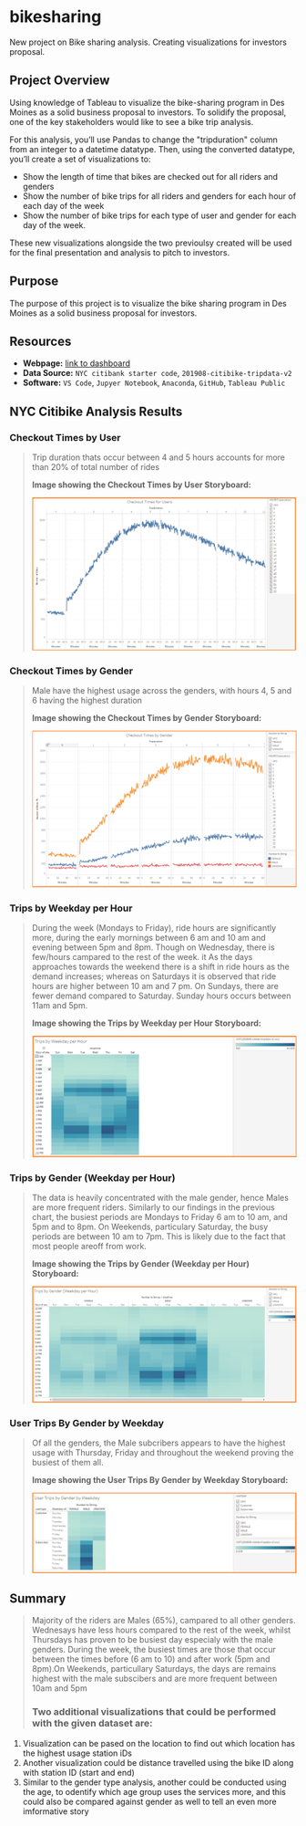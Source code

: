 # bikesharing
New project on Bike sharing analysis. Creating visualizations for investors proposal.

## Project Overview
Using knowledge of Tableau to visualize the bike-sharing program in Des Moines as a solid business proposal to investors. To solidify the proposal, one of the key stakeholders would like to see a bike trip analysis.

For this analysis, you’ll use Pandas to change the "tripduration" column from an integer to a datetime datatype. Then, using the converted datatype, you’ll create a set of visualizations to:

- Show the length of time that bikes are checked out for all riders and genders
- Show the number of bike trips for all riders and genders for each hour of each day of the week
- Show the number of bike trips for each type of user and gender for each day of the week.

These new visualizations alongside the two previoulsy created will be used for the final presentation and analysis to pitch to investors.

## Purpose
The purpose of this project is to visualize the bike sharing program in Des Moines as a solid business proposal  for investors.

## Resources
- **Webpage:** [link to dashboard](https://public.tableau.com/profile/allisha.samuels#!/vizhome/NYCCitibikeAnalysis_16012480265000/NYCCitibikeAnalysis/ "link to dashboard")
- **Data Source:** `NYC citibank starter code`, `201908-citibike-tripdata-v2`
- **Software:** `VS Code`, `Jupyer Notebook`, `Anaconda`, `GitHub`, `Tableau Public`

## NYC Citibike Analysis Results
>
### Checkout Times by User
>
> Trip duration thats occur between 4 and 5 hours accounts for more than 20% of total number of rides
>
>**Image showing the Checkout Times by User Storyboard:**
>
>![Checkout_Times_for_Users](./Resources/Checkout_Times_for_Users.png)
>
### Checkout Times by Gender
>
> Male have the highest usage across the genders, with hours 4, 5 and 6 having the highest duration
>
>**Image showing the Checkout Times by Gender Storyboard:**
>
>![Checkout_Times_by_Genders](./Resources/Checkout_Times_by_Genders.png)
>
### Trips by Weekday per Hour
>
> During the week (Mondays to Friday), ride hours are significantly more, during the early mornings between 6 am and 10 am and evening between 5pm and 8pm. Though on Wednesday, there is few/hours campared to the rest of the week. it As the days approaches towards the weekend there is a shift in ride hours as the demand increases; whereas on Saturdays it is observed that ride hours are higher between 10 am and 7 pm. On Sundays, there are fewer demand compared to Saturday. Sunday hours occurs between 11am and 5pm.
>
>**Image showing the Trips by Weekday per Hour Storyboard:**
>
>![Trips_by_Weekday_per_Hour](./Resources/Trips_by_Weekday_per_Hour.png)
>
### Trips by Gender (Weekday per Hour)
>
> The data is heavily concentrated with the male gender, hence Males are more frequent riders. Similarly to our findings in the previous chart, the busiest periods are Mondays to Friday 6 am to 10 am, and 5pm and to 8pm. On Weekends, particulary Saturday, the busy periods are between 10 am to 7pm. This is likely due to the fact that most people areoff from work.
>
>**Image showing the Trips by Gender (Weekday per Hour) Storyboard:**
>
>![Trips_by_Gender_Weekday_per_Hour](./Resources/Trips_by_Gender_Weekday_per_Hour.png)
>
### User Trips By Gender by Weekday
>
> Of all the genders, the Male subcribers appears to have the highest usage with Thursday, Friday and throughout the weekend proving the busiest of them all.
>
>**Image showing the User Trips By Gender by Weekday Storyboard:**
>
>![User_Trips_by_Gender_Weekday](./Resources/User_Trips_by_Gender_Weekday.png)
>
>
## Summary
>Majority of the riders are Males (65%), campared to all other genders. Wednesays have less hours compared to the rest of the week, whilst Thursdays has proven to be busiest day especialy with the male genders. During the week, the busiest times are those that occur between the times before (6 am to 10) and after work (5pm and 8pm).On Weekends, particullary Saturdays, the days are remains highest with the male subscibers and are more frequent between 10am and 5pm
>
>### Two additional visualizations that could be performed with the given dataset are:
1. Visualization can be pased on the location to find out which location has the highest usage station iDs
2. Another visualization could be distance travelled using the bike ID along with station ID (start and end)
3. Similar to the gender type analysis, another could be conducted using the age, to odentify which age group uses the services more, and this could also be compared against gender as well to tell an even more imformative story
